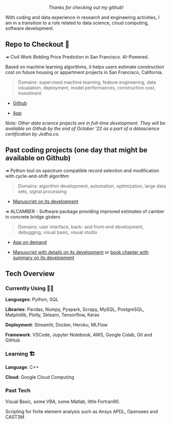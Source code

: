 <p align="center"><em>Thanks for checking out my github!</em></p>

With coding and data experience in research and engineering activities, I am in a transition to a role related to data science, cloud computing, software development.

## Repo to Checkout 🧐

➜ Civil Work Bidding Price Prediction in San Francisco. AI-Powered.
 
Based on machine learning algorithms, it helps users estimate construction cost on future housing or appartment projects in San Francisco, California.
> Domains: supervised machine learning, feature engineering, data visualation, deployment, model performances, construction cost, investment

* [Github](https://github.com/levist7/Civil-Work-Bidding-And-Investment-Helper)

* [App](costofmyconstructionproject.herokuapp.com)


*Note: Other data science projects are in full-time development. They will be avaliable on Github by the end of October '22 as a part of a datascience certification by Jedha.co.*

## Past coding projects (one day that might be available on Github)
➜ Python tool on spectrum compatible record selection and modification with cycle-and-shift algorithm
> Domains: algorithm development, automation, optimization, large data sets, signal processing 
* [Manuscript on its development](https://tel.archives-ouvertes.fr/tel-01809010)


➜ ALCAMBER - Software package providing improved estimates of camber in concrete bridge girders
> Domains: user interface, back- and front-end development, debugging, visual basic, visual studio 
* [App on demand](https://www.eng.auburn.edu/research/centers/hrc/hrc-info-pages/research/software.html)

* [Manuscript with details on its development](https://www.researchgate.net/publication/363336985_Predicting_Time-Dependent_Deformations_in_Prestressed_Concrete_Girders)
or [book chapter with summary on its development](https://link.springer.com/chapter/10.1007/978-3-030-59169-4_6)


## Tech Overview

### Currently Using 🤖🧠

**Languages**: Python, SQL

**Libraries**: Pandas, Numpy, Pyspark, Scrapy, MySQL, PostgreSQL, Matplotlib, Plotly, Sklearn, Tensorflow, Keras

**Deployment**: Streamlit, Docker, Heroku, MLFlow

**Framework**: VSCode, Jupyter Notebook, AWS, Google Colab, Git and GitHub

### Learning 🏗️

**Language**: C++

**Cloud**: Google Cloud Computing

### Past Tech

Visual Basic, some VBA, some Matlab, little Fortran90.

Scripting for finite element analysis such as Ansys APDL, Opensees and CAST3M

<!---
levist7/levist7 is a ✨ special ✨ repository because its `README.md` (this file) appears on your GitHub profile.
--->
